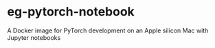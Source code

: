 # eg-pytorch-notebook
A Docker image for PyTorch development on an Apple silicon Mac with Jupyter notebooks

